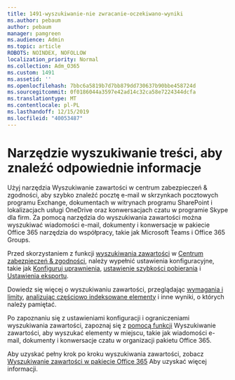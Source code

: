 ```yaml
---
title: 1491-wyszukiwanie-nie zwracanie-oczekiwano-wyniki
ms.author: pebaum
author: pebaum
manager: pamgreen
ms.audience: Admin
ms.topic: article
ROBOTS: NOINDEX, NOFOLLOW
localization_priority: Normal
ms.collection: Adm_O365
ms.custom: 1491
ms.assetid: ''
ms.openlocfilehash: 7bbc6a5819b7d7bb879dd730637b90bbe458724d
ms.sourcegitcommit: 0f0186044a3597e42ad14c32ca58e7224344dcfa
ms.translationtype: MT
ms.contentlocale: pl-PL
ms.lasthandoff: 12/15/2019
ms.locfileid: "40053487"
---
```

# <a name="content-search-tool-to-find-relevant-info"></a>Narzędzie wyszukiwanie treści, aby znaleźć odpowiednie informacje

Użyj narzędzia Wyszukiwanie zawartości w centrum zabezpieczeń & zgodności, aby szybko znaleźć pocztę e-mail w skrzynkach pocztowych programu Exchange, dokumentach w witrynach programu SharePoint i lokalizacjach usługi OneDrive oraz konwersacjach czatu w programie Skype dla firm. Za pomocą narzędzia do wyszukiwania zawartości można wyszukiwać wiadomości e-mail, dokumenty i konwersacje w pakiecie Office 365 narzędzia do współpracy, takie jak Microsoft Teams i Office 365 Groups.


Przed skorzystaniem z funkcji [wyszukiwania zawartości](https://sip.protection.office.com/contentsearchbeta?ContentOnly=1) w [Centrum zabezpieczeń & zgodności](https://sip.protection.office.com/homepage), należy wypełnić ustawienia konfiguracyjne, takie jak [Konfiguruj uprawnienia](https://docs.microsoft.com/office365/securitycompliance/permissions-filtering-for-content-search), [ustawienie szybkości pobierania](https://docs.microsoft.com/office365/securitycompliance/increase-download-speeds-when-exporting-ediscovery-results) i [Ustawienia eksportu](https://docs.microsoft.com/office365/securitycompliance/disable-reports-when-you-export-content-search-results).

Dowiedz się więcej o wyszukiwaniu zawartości, przeglądając [wymagania i limity](https://docs.microsoft.com/office365/securitycompliance/limits-for-content-search), [analizując częściowo indeksowane elementy](https://docs.microsoft.com/office365/securitycompliance/investigating-partially-indexed-items-in-ediscovery) i inne wyniki, o których należy pamiętać.

Po zapoznaniu się z ustawieniami konfiguracji i ograniczeniami wyszukiwania zawartości, zapoznaj się z [pomocą funkcji</a> Wyszukiwanie zawartości, aby wyszukać elementy w miejscu, takie jak wiadomości e-mail, dokumenty i konwersacje czatu w organizacji pakietu Office 365](https://docs.microsoft.com/office365/securitycompliance/content-search).

Aby uzyskać pełny krok po kroku wyszukiwania zawartości, zobacz [Wyszukiwanie zawartości w pakiecie Office 365](https://docs.microsoft.com/office365/securitycompliance/search-for-content) Aby uzyskać więcej informacji.
